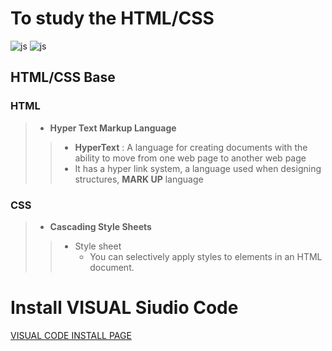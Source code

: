 # To study the HTML/CSS
![js](https://img.shields.io/badge/HTML-F7DF1E?style=for-the-badge&logo=JavaScript&logoColor=white)
![js](https://img.shields.io/badge/CSS-239120?&style=for-the-badge&logo=css3&logoColor=white)

## HTML/CSS Base
### HTML
> + **Hyper Text Markup Language**
> >  + **HyperText** : A language for creating documents with the ability to move from one web page to another web page
> >  + It has a hyper link system, a language used when designing structures, **MARK UP** language

### CSS
> + **Cascading Style Sheets**
> > + Style sheet
> >    - You can selectively apply styles to elements in an HTML document.


# Install VISUAL Siudio Code
[VISUAL CODE INSTALL PAGE](https://code.visualstudio.com)
